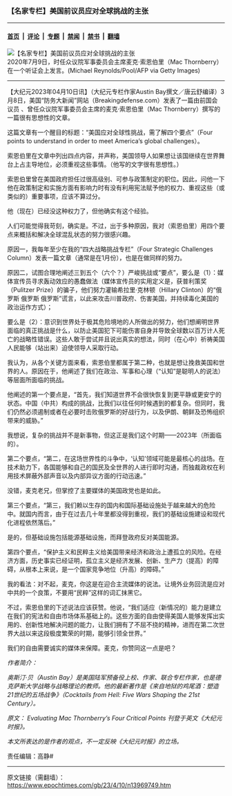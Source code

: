 ### 【名家专栏】美国前议员应对全球挑战的主张

---

#### [首页](../../../..?n13969749) &nbsp;|&nbsp; [评论](../../../../../epoch-comment?n13969749) &nbsp;|&nbsp; [专题](../../../../../epoch-special?n13969749) &nbsp;|&nbsp; [禁闻](../../../../../epoch-news?n13969749) &nbsp;|&nbsp; [禁书](../../../../../books?n13969749) &nbsp;|&nbsp; [翻墙](https://github.com/gfw-breaker/nogfw/blob/master/README.md?n13969749)


<div><img alt="【名家专栏】美国前议员应对全球挑战的主张" class="attachment-djy_600_400 size-djy_600_400 wp-post-image" src="https://i.epochtimes.com/assets/uploads/2023/04/id13969750-GettyImages-1225949398-700x420-600x400.jpg"/>
<div class="caption">
 2020年7月9日，时任众议院军事委员会主席麦克‧索恩伯里（Mac Thornberry）在一个听证会上发言。(Michael Reynolds/Pool/AFP via Getty Images)
</div></div><hr/><div class="post_content" id="artbody" itemprop="articleBody">
 <!-- article content begin -->
 <p>
  【大纪元2023年04月10日讯】（大纪元专栏作家Austin Bay撰文／唐云舒编译）3月8日，美国“防务大新闻”网站（Breakingdefense.com）发表了一篇由前国会
  <ok href="https://www.epochtimes.com/gb/tag/%E8%AE%AE%E5%91%98.html">
   议员
  </ok>
  、曾任众议院军事委员会主席的麦克‧索恩伯里（Mac Thornberry）撰写的一篇很有思想性的文章。
 </p>
 <p>
  这篇文章有一个醒目的标题：“美国应对全球性挑战，需了解四个要点”（Four points to understand in order to meet America’s global challenges）。
 </p>
 <p>
  索恩伯里在文章中列出四点内容，并声称，美国领导人如果想让该国继续在世界舞台上占主导地位，必须重视这些事情。（他写的文字很有思想性。）
 </p>
 <p>
  索恩伯里曾在美国政府担任过很高级别、可参与政策制定的职位。因此，问他一下他在政策制定和实施方面有影响力时有没有利用宪法赋予他的权力、重视这些（或类似的）重要事项，应该不算过分。
 </p>
 <p>
  他（现在）已经没这种权力了，但他确实有这个经验。
 </p>
 <p>
  人们可能觉得我苛刻，确实是。不过，出于多种原因，我对（索恩伯里）用四个要点来概括和解决全球混乱状态的努力很感兴趣。
 </p>
 <p>
  原因一，我每年至少在我的“四大战略挑战专栏”（Four Strategic Challenges Column）发表一篇文章（通常是在1月份），也是在做同样的努力。
 </p>
 <p>
  原因二，试图合理地阐述三到五个（六个？）严峻挑战或“要点”，要么是（1）：媒体宣传员寻求轰动效应的愚蠢做法（媒体宣传员的实用定义是，获普利策奖（Pulitzer Prize）的骗子，他们努力灌输希拉里‧克林顿（Hillary Clinton）的“俄罗斯 俄罗斯 俄罗斯”谎言，以此来攻击川普政府、伤害美国，并持续毒化美国的政治运作方式）；
 </p>
 <p>
  要么是（2）：意识到世界处于极其危险境地的人所做出的努力，他们想阐明世界面临的真正挑战是什么，以防止美国犯下可能伤害自身并导致全球数以百万计人死亡的战略性错误。这些人敢于尝试并且说出真实的想法，同时（在心中）祈祷美国人民能够（站出来）迫使领导人采取行动。
 </p>
 <p>
  我认为，从各个关键方面来看，索恩伯里都属于第二种，也就是想让挽救美国和世界的人。原因在于，他阐述了我们在政治、军事和心理（“认知”是聪明人的说法）等层面所面临的挑战。
 </p>
 <p>
  他阐述的第一个要点是，“首先，我们知道世界不会很快恢复到更平静或更安宁的状态。中国（中共）构成的挑战，比我们以往任何时候遇到的都复杂。但同时，我们仍然必须遏制或者在必要时击败俄罗斯的好战行为，以及伊朗、朝鲜及恐怖组织带来的威胁。”
 </p>
 <p>
  我想说，复杂的挑战并不是新事物，但这正是我们这个时期——2023年（所面临的）。
 </p>
 <p>
  第二个要点，“第二，在这场世界性的斗争中，‘认知’领域可能是最核心的战场。在技术助力下，各国能够和自己的国民及全世界的人进行即时沟通，而独裁政权在利用技术屏蔽外部声音以及内部异议方面的行动迅速。”
 </p>
 <p>
  没错，麦克老兄，但掌控了主要媒体的美国政党也是如此。
 </p>
 <p>
  第三个要点，“第三，我们赖以生存的国内和国际基础设施处于越来越大的危险中。就国内而言，由于在过去几十年里都没得到重视，我们的基础设施建设和现代化进程依然落后。”
 </p>
 <p>
  是的，但基础设施包括能源基础设施，而拜登政府反对美国能源。
 </p>
 <p>
  第四个要点，“保护主义和民粹主义给美国带来经济和政治上遭孤立的风险。在经济方面，历史事实已经证明，孤立主义是经济发展、创新、生产力（提高）的障碍，从根本上来说，是一个国家竞争地位（升高）的障碍。”
 </p>
 <p>
  我的看法：对不起，麦克，你这是在迎合主流媒体的说法。让境外业务回流是应对中共的一个良策，不要用“民粹”这样的词汇抹黑它。
 </p>
 <p>
  不过，索恩伯里的下述说法应该获赞。他说，“我们适应（新情况的）能力是建立在我们的宪法和自由市场体系基础上的。这些方面的自由使得美国人能够发挥出实用的、创新性地解决问题的能力，让我们拥有了不屈不挠的精神，进而在第二次世界大战以来这段极度繁荣的时期，能够引领全世界。”
 </p>
 <p>
  我们的自由需要诚实的媒体来保障。麦克，你赞同这一点是吧？
 </p>
 <p>
  <em>
   作者简介：
  </em>
 </p>
 <p>
  <em>
   奥斯汀‧贝（Austin Bay）是美国陆军预备役上校、作家、联合专栏作家，也是德克萨斯大学战略与战略理论的教师。他的最新著作是《来自地狱的鸡尾酒：塑造21世纪的五场战争》（Cocktails from Hell: Five Wars Shaping the 21st Century）。
  </em>
 </p>
 <p>
  <em>
   原文：
   <ok href="https://www.theepochtimes.com/evaluating-mac-thornberrys-four-critical-points_5173795.html">
    Evaluating Mac Thornberry’s Four Critical Points
   </ok>
   刊登于英文《大纪元时报》。
  </em>
 </p>
 <p>
  <em>
   本文所表达的是作者的观点，不一定反映《大纪元时报》的立场。
  </em>
 </p>
 <p>
  责任编辑：高静#
 </p>
 <!-- article content end -->
 <div id="below_article_ad">
 </div>
</div>


---

原文链接（需翻墙）：https://www.epochtimes.com/gb/23/4/10/n13969749.htm